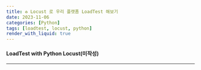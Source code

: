 ```yaml
---
title: ♻ Locust 로 우리 플랫폼 LoadTest 해보기
date: 2023-11-06
categories: [Python]
tags: [loadtest, locust, python]
render_with_liquid: true
---
```

#### LoadTest with Python Locust(미작성)
---